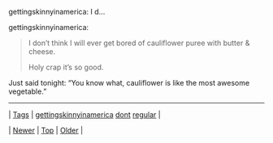 <!--
title: gettingskinnyinamerica
date: 2020-06-28T15:27:00.246Z
tags: gettingskinnyinamerica, dont, regular
-->


gettingskinnyinamerica: I d...

<p>gettingskinnyinamerica:</p>

<blockquote><p>I don’t think I will ever get bored of cauliflower puree with butter &amp; cheese.</p>
<p>Holy crap it’s so good.</p></blockquote>

<p>Just said tonight: &ldquo;You know what, cauliflower is like the most awesome vegetable.&rdquo;</p>

<!--BOTTOM-POST-NAVIGATION-->
---

| [Tags](tags.md) | [gettingskinnyinamerica](tag-gettingskinnyinamerica.md) [dont](tag-dont.md) [regular](tag-regular.md) |

| [Newer](73125187685.md) | [Top](index.md) | [Older](73127209024.md) |